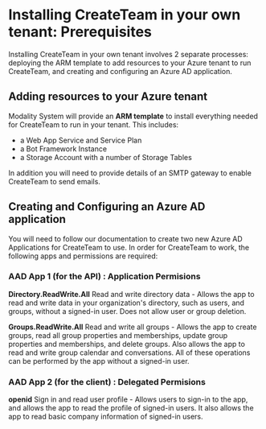 # Installing CreateTeam in your own tenant: Prerequisites

Installing CreateTeam in your own tenant involves 2 separate processes: deploying the ARM template to add resources to your Azure tenant to run CreateTeam, and creating and configuring an Azure AD application.

## Adding resources to your Azure tenant

Modality System will provide an **ARM template** to install everything needed for CreateTeam to run in your tenant. This includes:

 - a Web App Service and Service Plan
 - a Bot Framework Instance
 - a Storage Account with a number of Storage Tables
 
 In addition you will need to provide details of an SMTP gateway to enable CreateTeam to send emails.
 
## Creating and Configuring an Azure AD application

You will need to follow our documentation to create two new Azure AD Applications for CreateTeam to use. In order for CreateTeam to work, the following apps and permissions are required:

### AAD App 1 (for the API) : Application Permisions

**Directory.ReadWrite.All** Read and write directory data - Allows the app to read and write data in your organization's directory, such as users, and groups, without a signed-in user. Does not allow user or group deletion.

**Groups.ReadWrite.All** Read and write all groups - Allows the app to create groups, read all group properties and memberships, update group properties and memberships, and delete groups. Also allows the app to read and write group calendar and conversations. All of these operations can be performed by the app without a signed-in user.

### AAD App 2 (for the client) : Delegated Permisions

**openid** Sign in and read user profile - Allows users to sign-in to the app, and allows the app to read the profile of signed-in users. It also allows the app to read basic company information of signed-in users.
